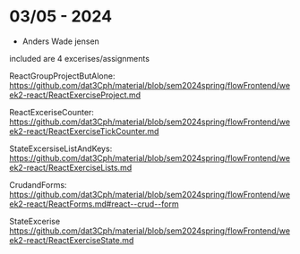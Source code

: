 # 03/05 - 2024
- Anders Wade jensen

included are 4 excerises/assignments

ReactGroupProjectButAlone:
https://github.com/dat3Cph/material/blob/sem2024spring/flowFrontend/week2-react/ReactExerciseProject.md

ReactExceriseCounter:
https://github.com/dat3Cph/material/blob/sem2024spring/flowFrontend/week2-react/ReactExerciseTickCounter.md


StateExcersiseListAndKeys:
https://github.com/dat3Cph/material/blob/sem2024spring/flowFrontend/week2-react/ReactExerciseLists.md

CrudandForms:
https://github.com/dat3Cph/material/blob/sem2024spring/flowFrontend/week2-react/ReactForms.md#react--crud--form


StateExcerise
https://github.com/dat3Cph/material/blob/sem2024spring/flowFrontend/week2-react/ReactExerciseState.md